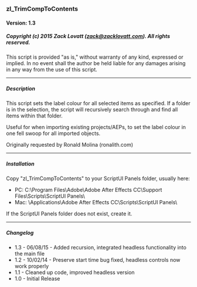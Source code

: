 ### zl_TrimCompToContents
#### Version: 1.3
##### Copyright (c) 2015 Zack Lovatt (zack@zacklovatt.com). All rights reserved.

This script is provided "as is," without warranty of any kind, expressed
or implied. In no event shall the author be held liable for any damages
arising in any way from the use of this script.

-----------------------
##### Description

This script sets the label colour for all selected items as specified.
If a folder is in the selection, the script will recursively search through
and find all items within that folder.

Useful for when importing existing projects/AEPs, to set the label colour
in one fell swoop for all imported objects.

Originally requested by Ronald Molina (ronalith.com)

-----------------------
##### Installation

Copy "zl_TrimCompToContents" to your ScriptUI Panels folder, usually here:

* PC:	C:\Program Files\Adobe\Adobe After Effects CC\Support Files\Scripts\ScriptUI Panels\
* Mac:	\Applications\Adobe After Effects CC\Scripts\ScriptUI Panels\

If the ScriptUI Panels folder does not exist, create it.

-----------------------

##### Changelog

* 1.3 - 06/08/15 - Added recursion, integrated headless functionality into the main file
* 1.2 - 10/02/14 - Preserve start time bug fixed, headless controls now work properly
* 1.1 - Cleaned up code, improved headless version
* 1.0 - Initial Release